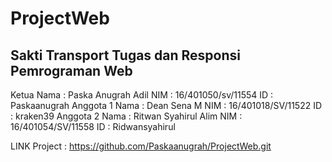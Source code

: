 # ProjectWeb
Sakti Transport
Tugas dan Responsi Pemrograman Web
-------------------------------------
Ketua 
Nama : Paska Anugrah Adil
NIM	 : 16/401050/sv/11554
ID   : Paskaanugrah
Anggota 1 
Nama : Dean Sena M
NIM  : 16/401018/SV/11522
ID   : kraken39
Anggota 2
Nama : Ritwan Syahirul Alim
NIM	 : 16/401054/SV/11558
ID   : Ridwansyahirul

LINK Project : https://github.com/Paskaanugrah/ProjectWeb.git
